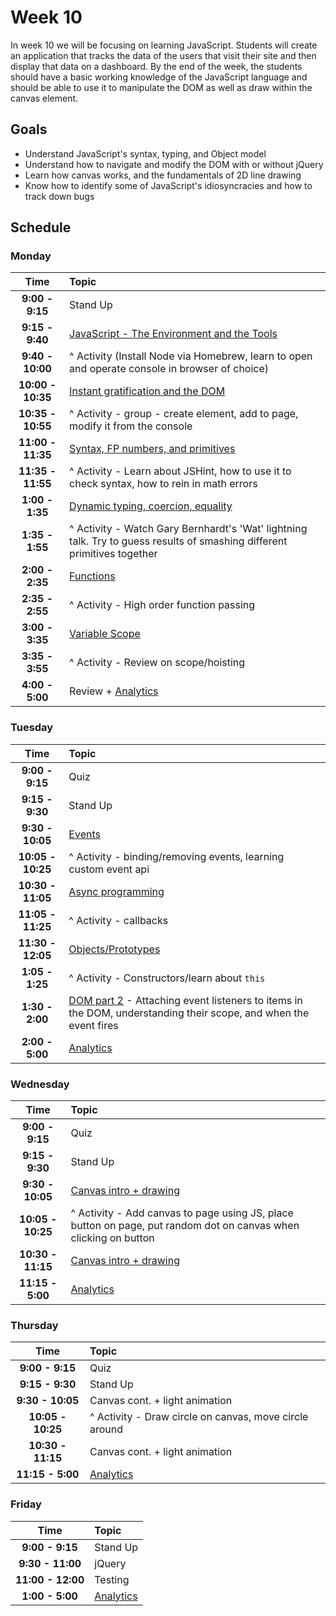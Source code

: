 # Week 10

In week 10 we will be focusing on learning JavaScript. Students will
create an application that tracks the data of the users that visit their
site and then display that data on a dashboard. By the end of the week,
the students should have a basic working knowledge of the JavaScript
language and should be able to use it to manipulate the DOM as well as
draw within the canvas element.

## Goals
- Understand JavaScript's syntax, typing, and Object model
- Understand how to navigate and modify the DOM with or without jQuery
- Learn how canvas works, and the fundamentals of 2D line drawing
- Know how to identify some of JavaScript's idiosyncracies and how to
  track down bugs 


## Schedule
### Monday

| Time              | Topic               |
|:-----------------:|:--------------------|
| **9:00  - 9:15**  | Stand Up            |
| **9:15  - 9:40**  | [JavaScript - The Environment and the Tools](monday/js-the-env-and-the-tools.md) |
| **9:40  - 10:00** | ^ Activity (Install Node via Homebrew, learn to open and operate console in browser of choice) |
| **10:00 - 10:35** | [Instant gratification and the DOM](monday/instant-gratification-and-the-dom.md) |
| **10:35 - 10:55** | ^ Activity - group - create element, add to page, modify it from the console |
| **11:00 - 11:35** | [Syntax, FP numbers, and primitives](monday/syntax-fpnum-primitives.md) |
| **11:35 - 11:55** | ^ Activity - Learn about JSHint, how to use it to check syntax, how to rein in math errors |
| **1:00  - 1:35**  | [Dynamic typing, coercion, equality](monday/dynamic-typing-coercion-equality.md) |
| **1:35  - 1:55**  | ^ Activity - Watch Gary Bernhardt's 'Wat' lightning talk. Try to guess results of smashing different primitives together |
| **2:00  - 2:35**  | [Functions](monday/functions.md) |
| **2:35  - 2:55**  | ^ Activity - High order function passing |
| **3:00  - 3:35**  | [Variable Scope](monday/variable-scope.md) |
| **3:35  - 3:55**  | ^ Activity - Review on scope/hoisting |
| **4:00  - 5:00**  | Review + [Analytics](resources/analytics.md) |


### Tuesday

| Time              | Topic               |
|:-----------------:|:--------------------|
| **9:00  - 9:15**  | Quiz                |
| **9:15  - 9:30**  | Stand Up            |
| **9:30  - 10:05** | [Events](tuesday/events.md)              |
| **10:05 - 10:25** | ^ Activity - binding/removing events, learning custom event api |
| **10:30 - 11:05** | [Async programming](tuesday/async-programming.md) |
| **11:05 - 11:25** | ^ Activity - callbacks |
| **11:30 - 12:05** | [Objects/Prototypes](tuesday/objects-prototypes.md)  |
| **1:05  - 1:25**  | ^ Activity - Constructors/learn about `this` |
| **1:30  - 2:00**  | [DOM part 2](tuesday/dom-part-deux.md) - Attaching event listeners to items in the DOM, understanding their scope, and when the event fires |
| **2:00 - 5:00**   | [Analytics](resources/analytics.md) |


### Wednesday

| Time              | Topic               |
|:-----------------:|:--------------------|
| **9:00  - 9:15**  | Quiz                |
| **9:15  - 9:30**  | Stand Up            |
| **9:30  - 10:05** | [Canvas intro + drawing](wednesday/canvas-intro-and-drawing.md) |
| **10:05 - 10:25** | ^ Activity - Add canvas to page using JS, place button on page, put random dot on canvas when clicking on button |
| **10:30 - 11:15** | [Canvas intro + drawing](wednesday/canvas-intro-and-drawing-part-two.md) |
| **11:15 - 5:00**  | [Analytics](resources/analytics.md) |


### Thursday

| Time              | Topic               |
|:-----------------:|:--------------------|
| **9:00  - 9:15**  | Quiz                |
| **9:15  - 9:30**  | Stand Up            |
| **9:30  - 10:05** | Canvas cont. + light animation |
| **10:05 - 10:25** | ^ Activity - Draw circle on canvas, move circle around |
| **10:30 - 11:15** | Canvas cont. + light animation |
| **11:15 - 5:00**  | [Analytics](resources/analytics.md) |

### Friday

| Time              | Topic               |
|:-----------------:|:--------------------|
| **9:00  - 9:15**  | Stand Up            |
| **9:30  - 11:00** | jQuery              |
| **11:00 - 12:00** | Testing             |
| **1:00 - 5:00**   | [Analytics](resources/analytics.md) |
